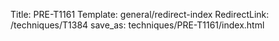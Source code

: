 Title: PRE-T1161
Template: general/redirect-index
RedirectLink: /techniques/T1384
save_as: techniques/PRE-T1161/index.html